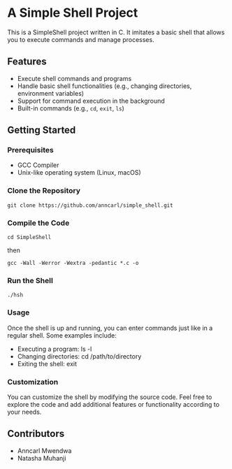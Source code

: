 # A Simple Shell Project

This is a SimpleShell project written in C. It imitates a basic shell that allows you to execute commands and manage processes.

## Features

- Execute shell commands and programs
- Handle basic shell functionalities (e.g., changing directories, environment variables)
- Support for command execution in the background
- Built-in commands (e.g., `cd`, `exit`, `ls`)

## Getting Started

### Prerequisites

- GCC Compiler
- Unix-like operating system (Linux, macOS)

### Clone the Repository

```shell
git clone https://github.com/anncarl/simple_shell.git 
```
### Compile the Code
```
cd SimpleShell
```
then
```
gcc -Wall -Werror -Wextra -pedantic *.c -o
```

### Run the Shell
```
./hsh
```

### Usage
Once the shell is up and running, you can enter commands just like in a regular shell.
Some examples include:

- Executing a program: ls -l
- Changing directories: cd /path/to/directory
- Exiting the shell: exit

### Customization
You can customize the shell by modifying the source code.
Feel free to explore the code and add additional features or functionality according to your needs.

## Contributors
- Anncarl Mwendwa
- Natasha Muhanji

